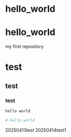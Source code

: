# hello_world
# hello_world
my first repository

# test
## test
### test

```bash
hello world
```

```bash
# hello world

```

20250413test
20250414test1

